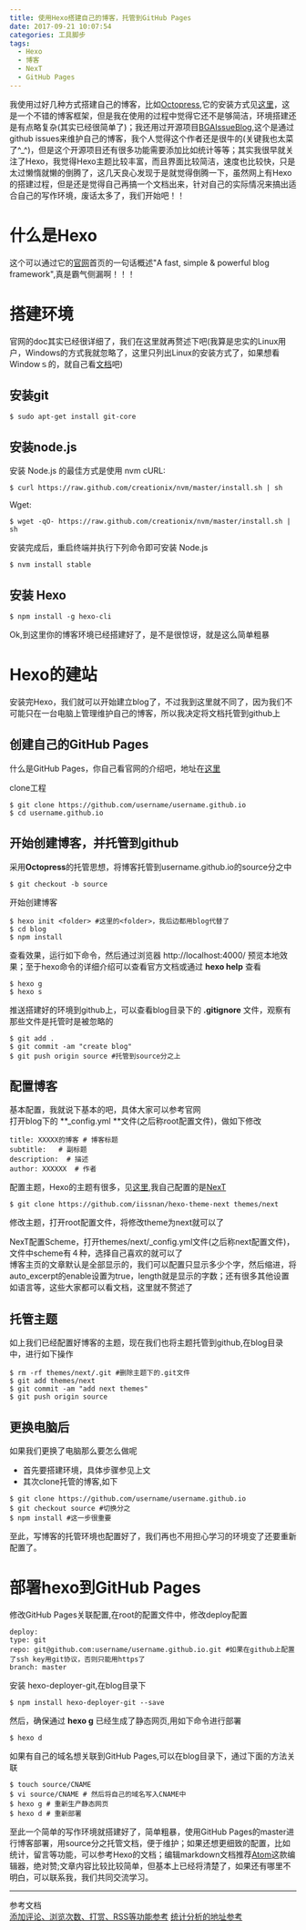 ```yaml
---
title: 使用Hexo搭建自己的博客，托管到GitHub Pages
date: 2017-09-21 10:07:54
categories: 工具脚步
tags: 
  - Hexo
  - 博客
  - NexT
  - GitHub Pages
---
```

我使用过好几种方式搭建自己的博客，比如[Octopress](http://octopress.org/),它的安装方式见[这里](http://octopress.org/docs/setup/)，这是一个不错的博客框架，但是我在使用的过程中觉得它还不是够简洁，环境搭建还是有点略复杂(其实已经很简单了)；我还用过开源项目[BGAIssueBlog](https://github.com/bingoogolapple/BGAIssueBlog),这个是通过github issues来维护自己的博客，我个人觉得这个作者还是很牛的(关键我也太菜了^_^)，但是这个开源项目还有很多功能需要添加比如统计等等；其实我很早就关注了Hexo，我觉得Hexo主题比较丰富，而且界面比较简洁，速度也比较快，只是太过懒惰就懒的倒腾了，这几天良心发现于是就觉得倒腾一下，虽然网上有Hexo的搭建过程，但是还是觉得自己再搞一个文档出来，针对自己的实际情况来搞出适合自己的写作环境，废话太多了，我们开始吧！！  

# 什么是Hexo

  这个可以通过它的[官网](https://hexo.io/)首页的一句话概述"A fast, simple & powerful blog framework",真是霸气侧漏啊！！！
  
# 搭建环境

  官网的doc其实已经很详细了，我们在这里就再赘述下吧(我算是忠实的Linux用户，Windows的方式我就忽略了，这里只列出Linux的安装方式了，如果想看Windowｓ的，就自己看[文档](https://hexo.io/zh-cn/docs/)吧)  
  ## 安装git
  
  ```
  $ sudo apt-get install git-core
  ```
  ## 安装node.js
  
  安装 Node.js 的最佳方式是使用 nvm
  cURL:
  ```
  $ curl https://raw.github.com/creationix/nvm/master/install.sh | sh
  ```
  
  Wget:
  ```
  $ wget -qO- https://raw.github.com/creationix/nvm/master/install.sh | sh
  
  ```
  安装完成后，重启终端并执行下列命令即可安装 Node.js
  ```
  $ nvm install stable
  ```
  
  ## 安装 Hexo
  
  ```
  $ npm install -g hexo-cli
  ```
  
  Ok,到这里你的博客环境已经搭建好了，是不是很惊讶，就是这么简单粗暴

# Hexo的建站
  安装完Hexo，我们就可以开始建立blog了，不过我到这里就不同了，因为我们不可能只在一台电脑上管理维护自己的博客，所以我决定将文档托管到github上
  
  ## 创建自己的GitHub Pages
  什么是GitHub Pages，你自己看官网的介绍吧，地址在[这里](https://pages.github.com/)
  
  clone工程
  ```
  $ git clone https://github.com/username/username.github.io
  $ cd username.github.io
  ```
  
  ## 开始创建博客，并托管到github
  采用**Octopress**的托管思想，将博客托管到username.github.io的source分之中
  ```
  $ git checkout -b source
  ```
  
  开始创建博客
  ```
  $ hexo init <folder> #这里的<folder>，我后边都用blog代替了
  $ cd blog
  $ npm install
  ```
  
  查看效果，运行如下命令，然后通过浏览器 http://localhost:4000/ 预览本地效果；至于hexo命令的详细介绍可以查看官方文档或通过 **hexo help** 查看
  ```
  $ hexo g
  $ hexo s
  ```
  
  推送搭建好的环境到github上，可以查看blog目录下的 **.gitignore** 文件，观察有那些文件是托管时是被忽略的
  ```
  $ git add .
  $ git commit -am "create blog"
  $ git push origin source #托管到source分之上
  ```
  ## 配置博客
  
  基本配置，我就说下基本的吧，具体大家可以参考官网  
  打开blog下的 **_config.yml **文件(之后称root配置文件)，做如下修改  
  ```
  title: XXXXX的博客 # 博客标题
  subtitle:   # 副标题
  description:  # 描述
  author: XXXXXX  # 作者
  ```
  
  配置主题，Hexo的主题有很多，见[这里](https://hexo.io/themes/),我自己配置的是[NexT](http://theme-next.iissnan.com/)
  ```
  $ git clone https://github.com/iissnan/hexo-theme-next themes/next
  ```
  
  修改主题，打开root配置文件，将修改theme为next就可以了
  
  NexT配置Scheme，打开themes/next/_config.yml文件(之后称next配置文件)，文件中scheme有４种，选择自己喜欢的就可以了  
  博客主页的文章默认是全部显示的，我们可以配置只显示多少个字，然后缩进，将auto_excerpt的enable设置为true，length就是显示的字数；还有很多其他设置如语言等，这些大家都可以看文档，这里就不赘述了
  
  ## 托管主题
  
  如上我们已经配置好博客的主题，现在我们也将主题托管到github,在blog目录中，进行如下操作
  ```
  $ rm -rf themes/next/.git #删除主题下的.git文件
  $ git add themes/next
  $ git commit -am "add next themes"
  $ git push origin source
  ```
  
  ## 更换电脑后
  
  如果我们更换了电脑那么要怎么做呢
  - 首先要搭建环境，具体步骤参见上文
  - 其次clone托管的博客,如下
  ```
  $ git clone https://github.com/username/username.github.io
  $ git checkout source #切换分之
  $ npm install #这一步很重要
  ```
  
  至此，写博客的托管环境也配置好了，我们再也不用担心学习的环境变了还要重新配置了。
  
# 部署hexo到GitHub Pages
  
  修改GitHub Pages关联配置,在root的配置文件中，修改deploy配置
  ```
  deploy:
  type: git
  repo: git@github.com:username/username.github.io.git #如果在github上配置了ssh key用git协议，否则只能用https了
  branch: master
  ```
  
  安装 hexo-deployer-git,在blog目录下
  ```
  $ npm install hexo-deployer-git --save
  ```
  然后，确保通过 **hexo g** 已经生成了静态网页,用如下命令进行部署
  ```
  $ hexo d
  ```
  
  如果有自己的域名想关联到GitHub Pages,可以在blog目录下，通过下面的方法关联
  ```
  $ touch source/CNAME
  $ vi source/CNAME # 然后将自己的域名写入CNAME中
  $ hexo g # 重新生产静态网页
  $ hexo d # 重新部署
  ```
至此一个简单的写作环境就搭建好了，简单粗暴，使用GitHub Pages的master进行博客部署，用source分之托管文档，便于维护；如果还想更细致的配置，比如统计，留言等功能，可以参考Hexo的文档；编辑markdown文档推荐[Atom](https://atom.io/)这款编辑器，绝对赞;文章内容比较比较简单，但基本上已经将清楚了，如果还有哪里不明白，可以联系我，我们共同交流学习。

-------
参考文档  
[添加评论、浏览次数、打赏、RSS等功能参考](http://www.jianshu.com/p/5973c05d7100)
[统计分析的地址参考](http://col.dog/2015/11/12/hello-world/)
